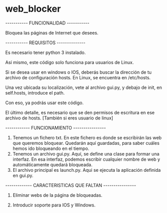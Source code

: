 # web_blocker

----------- FUNCIONALIDAD -----------

Bloquea las páginas de Internet que desees. 

----------- REQUISITOS --------------

Es necesario tener python 3 instalado. 

Así mismo, este código solo funciona para usuarios de Linux.

Si se desea usar en windows o IOS, deberás buscar la dirección de tu archivo de configuración hosts. En Linux, se encuentra en /etc/hosts.

Una vez ubicada su localización, vete al archivo gui.py, y debajo de init, en self.hosts, introduce el path.

Con eso, ya podrás usar este código.

El último detalle, es necesario que se den permisos de escritura en ese archivo de hosts. [También si eres usuario de linux]


------------ FUNCIONAMIENTO ----------------


1. Tenemos un fichero txt. En este fichero es donde se escribirán las web que queremos bloquear. Quedarán aquí guardadas, para saber cuáles hemos ido bloqueando en el tiempo.
2. Tenemos un archivo gui.py. Aquí, se define una clase para formar una interfaz. En esa interfaz, podemos escribir cualquier nombre de web y automáticamente quedará bloqueada.
3. El archivo principal es launch.py. Aqui se ejecuta la aplicación definida en gui.py.


------------- CARACTERISTICAS QUE FALTAN ----------------

1. Eliminar webs de la página de bloqueadas.

2. Introducir soporte para IOS y Windows.

